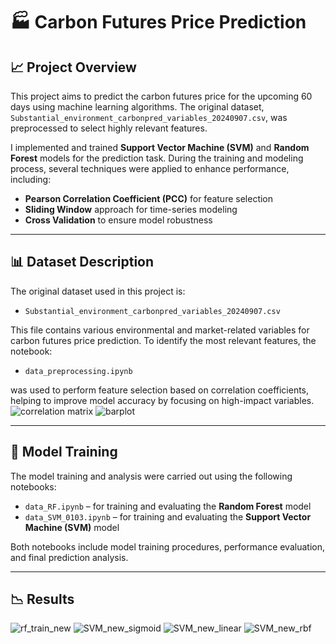 # 🏭 Carbon Futures Price Prediction

## 📈 Project Overview

This project aims to predict the carbon futures price for the upcoming 60 days using machine learning algorithms. The original dataset, `Substantial_environment_carbonpred_variables_20240907.csv`, was preprocessed to select highly relevant features.

I implemented and trained **Support Vector Machine (SVM)** and **Random Forest** models for the prediction task. During the training and modeling process, several techniques were applied to enhance performance, including:

- **Pearson Correlation Coefficient (PCC)** for feature selection  
- **Sliding Window** approach for time-series modeling  
- **Cross Validation** to ensure model robustness

---

## 📊 Dataset Description

The original dataset used in this project is:

- `Substantial_environment_carbonpred_variables_20240907.csv`

This file contains various environmental and market-related variables for carbon futures price prediction. To identify the most relevant features, the notebook:

- `data_preprocessing.ipynb`

was used to perform feature selection based on correlation coefficients, helping to improve model accuracy by focusing on high-impact variables.
![correlation matrix](https://github.com/user-attachments/assets/c6955ddb-18bf-4e9a-9ad6-31e1d7e30a25)
![barplot](https://github.com/user-attachments/assets/db70012a-b573-4868-9a3e-ab5063a0aafe)



---

## 🧠 Model Training

The model training and analysis were carried out using the following notebooks:

- `data_RF.ipynb` – for training and evaluating the **Random Forest** model  
- `data_SVM_0103.ipynb` – for training and evaluating the **Support Vector Machine (SVM)** model

Both notebooks include model training procedures, performance evaluation, and final prediction analysis.

---

## 📉 Results
![rf_train_new](https://github.com/user-attachments/assets/f6d16353-16fd-4142-a458-cd272308d0c0)
![SVM_new_sigmoid](https://github.com/user-attachments/assets/e6c40d96-b612-4037-86ea-d579b0a95b3c)
![SVM_new_linear](https://github.com/user-attachments/assets/2fbb3e3f-548a-4dab-af71-353af0d09c1c)
![SVM_new_rbf](https://github.com/user-attachments/assets/6617c31f-3962-4a40-bbce-b7c29202ee01)




